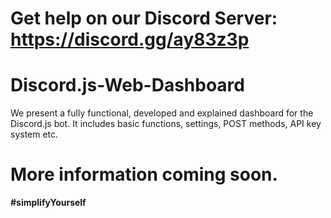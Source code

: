 # Get help on our Discord Server: https://discord.gg/ay83z3p

# Discord.js-Web-Dashboard
We present a fully functional, developed and explained dashboard for the Discord.js bot. It includes basic functions, settings, POST methods, API key system etc.

# More information coming soon.
**#simplifyYourself**
